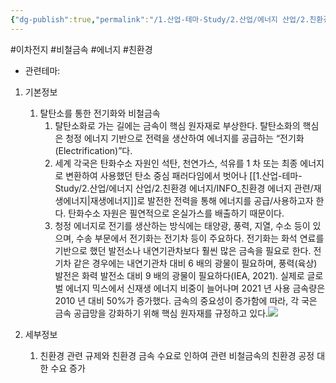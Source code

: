 ```yaml
---
{"dg-publish":true,"permalink":"/1.산업-테마-Study/2.산업/에너지 산업/2.친환경 에너지/INFO_친환경 에너지 관련/친환경/","created":"2024-11-20T21:02:28.529+09:00","updated":"2025-06-25T13:59:24.824+09:00"}
---
```


#이차전지 #비철금속 #에너지 #친환경


- 관련테마: 

1. 기본정보
	1. 탈탄소를 통한 전기화와 비철금속
		1. 탈탄소화로 가는 길에는 금속이 핵심 원자재로 부상한다. 탈탄소화의 핵심은 청정 에너지 기반으로 전력을 생산하여 에너지를 공급하는 “전기화(Electrification)”다.
		2. 세계 각국은 탄화수소 자원인 석탄, 천연가스, 석유를 1 차 또는 최종 에너지로 변환하여 사용했던 탄소 중심 패러다임에서 벗어나 [[1.산업-테마-Study/2.산업/에너지 산업/2.친환경 에너지/INFO_친환경 에너지 관련/재생에너지\|재생에너지]]로 발전한 전력을 통해 에너지를 공급/사용하고자 한다. 탄화수소 자원은 필연적으로 온실가스를 배출하기 때문이다.
		3. 청정 에너지로 전기를 생산하는 방식에는 태양광, 풍력, 지열, 수소 등이 있으며, 수송 부문에서 전기화는 전기차 등이 주요하다. 전기화는 화석 연료를 기반으로 했던 발전소나 내연기관차보다 훨씬 많은 금속을 필요로 한다. 전기차 같은 경우에는 내연기관차 대비 6 배의 광물이 필요하며, 풍력(육상) 발전은 화력 발전소 대비 9 배의 광물이 필요하다(IEA, 2021). 실제로 글로벌 에너지 믹스에서 신재생 에너지 비중이 늘어나며 2021 년 사용 금속량은 2010 년 대비 50%가 증가했다. 금속의 중요성이 증가함에 따라, 각 국은 금속 공급망을 강화하기 위해 핵심 원자재를 규정하고 있다.![](https://i.imgur.com/cRHxbRB.png)


2. 세부정보
	1. 친환경 관련 규제와 친환경 금속 수요로 인하여 관련 비철금속의 친환경 공정 대한 수요 증가